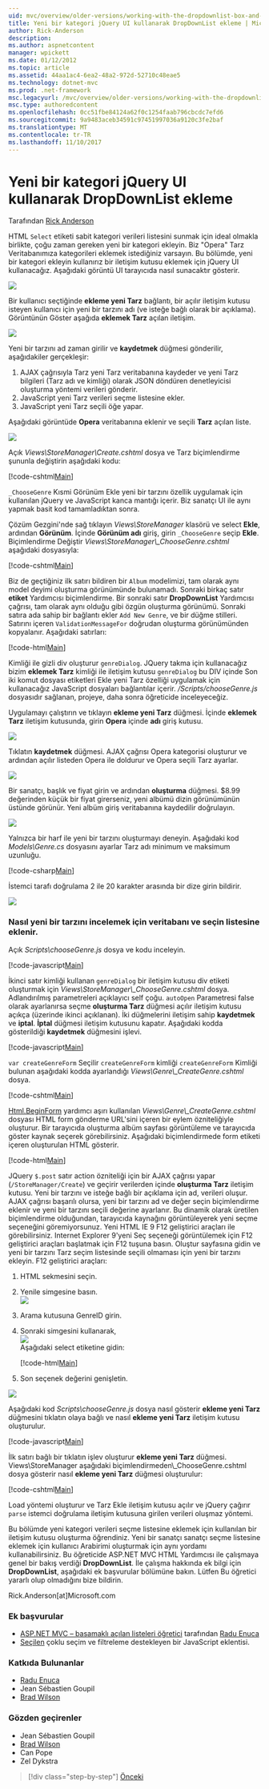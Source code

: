 ```yaml
---
uid: mvc/overview/older-versions/working-with-the-dropdownlist-box-and-jquery/adding-a-new-category-to-the-dropdownlist-using-jquery-ui
title: Yeni bir kategori jQuery UI kullanarak DropDownList ekleme | Microsoft Docs
author: Rick-Anderson
description: 
ms.author: aspnetcontent
manager: wpickett
ms.date: 01/12/2012
ms.topic: article
ms.assetid: 44aa1ac4-6ea2-48a2-972d-52710c48eae5
ms.technology: dotnet-mvc
ms.prod: .net-framework
msc.legacyurl: /mvc/overview/older-versions/working-with-the-dropdownlist-box-and-jquery/adding-a-new-category-to-the-dropdownlist-using-jquery-ui
msc.type: authoredcontent
ms.openlocfilehash: 0cc51fbe84124a62f0c1254faab796cbcdc7efd6
ms.sourcegitcommit: 9a9483aceb34591c97451997036a9120c3fe2baf
ms.translationtype: MT
ms.contentlocale: tr-TR
ms.lasthandoff: 11/10/2017
---
```

<a name="adding-a-new-category-to-the-dropdownlist-using-jquery-ui"></a>Yeni bir kategori jQuery UI kullanarak DropDownList ekleme
====================
Tarafından [Rick Anderson](https://github.com/Rick-Anderson)

HTML `Select` etiketi sabit kategori verileri listesini sunmak için ideal olmakla birlikte, çoğu zaman gereken yeni bir kategori ekleyin. Biz "Opera" Tarz Veritabanımıza kategorileri eklemek istediğiniz varsayın. Bu bölümde, yeni bir kategori ekleyin kullanırız bir iletişim kutusu eklemek için jQuery UI kullanacağız. Aşağıdaki görüntü UI tarayıcıda nasıl sunacaktır gösterir.

![](adding-a-new-category-to-the-dropdownlist-using-jquery-ui/_static/image1.png)

Bir kullanıcı seçtiğinde **ekleme yeni Tarz** bağlantı, bir açılır iletişim kutusu isteyen kullanıcı için yeni bir tarzını adı (ve isteğe bağlı olarak bir açıklama). Görüntünün Göster aşağıda **eklemek Tarz** açılan iletişim.

![](adding-a-new-category-to-the-dropdownlist-using-jquery-ui/_static/image2.png)

Yeni bir tarzını ad zaman girilir ve **kaydetmek** düğmesi gönderilir, aşağıdakiler gerçekleşir:

1. AJAX çağrısıyla Tarz yeni Tarz veritabanına kaydeder ve yeni Tarz bilgileri (Tarz adı ve kimliği) olarak JSON döndüren denetleyicisi oluşturma yöntemi verileri gönderir.
2. JavaScript yeni Tarz verileri seçme listesine ekler.
3. JavaScript yeni Tarz seçili öğe yapar.

 Aşağıdaki görüntüde **Opera** veritabanına eklenir ve seçili **Tarz** açılan liste. 

![](adding-a-new-category-to-the-dropdownlist-using-jquery-ui/_static/image3.png)

Açık *Views\StoreManager\Create.cshtml* dosya ve Tarz biçimlendirme şununla değiştirin aşağıdaki kodu:

[!code-cshtml[Main](adding-a-new-category-to-the-dropdownlist-using-jquery-ui/samples/sample1.cshtml)]

`_ChooseGenre` Kısmi Görünüm Ekle yeni bir tarzını özellik uygulamak için kullanılan jQuery ve JavaScript kanca mantığı içerir. Biz sanatçı UI ile aynı yapmak basit kod tamamladıktan sonra.

Çözüm Gezgini'nde sağ tıklayın *Views\StoreManager* klasörü ve select **Ekle**, ardından **Görünüm**. İçinde **Görünüm adı** giriş, girin `_ChooseGenre` seçip **Ekle**. Biçimlendirme Değiştir *Views\StoreManager\\_ChooseGenre.cshtml* aşağıdaki dosyasıyla:

[!code-cshtml[Main](adding-a-new-category-to-the-dropdownlist-using-jquery-ui/samples/sample2.cshtml)]

Biz de geçtiğiniz ilk satırı bildiren bir `Album` modelimizi, tam olarak aynı model deyimi oluşturma görünümünde bulunamadı. Sonraki birkaç satır **etiket** Yardımcısı biçimlendirme. Bir sonraki satır **DropDownList** Yardımcısı çağrısı, tam olarak aynı olduğu gibi özgün oluşturma görünümü. Sonraki satıra ada sahip bir bağlantı ekler `Add New Genre`, ve bir düğme stilleri. Satırını içeren `ValidationMessageFor` doğrudan oluşturma görünümünden kopyalanır. Aşağıdaki satırları:

[!code-html[Main](adding-a-new-category-to-the-dropdownlist-using-jquery-ui/samples/sample3.html)]

Kimliği ile gizli div oluşturur `genreDialog`. JQuery takma için kullanacağız bizim **eklemek Tarz** kimliği ile iletişim kutusu `genreDialog` bu DIV içinde Son iki komut dosyası etiketleri Ekle yeni Tarz özelliği uygulamak için kullanacağız JavaScript dosyaları bağlantılar içerir. */Scripts/chooseGenre.js* dosyasıdır sağlanan, projeye, daha sonra öğreticide inceleyeceğiz.

Uygulamayı çalıştırın ve tıklayın **ekleme yeni Tarz** düğmesi. İçinde **eklemek Tarz** iletişim kutusunda, girin **Opera** içinde **adı** giriş kutusu.

![](adding-a-new-category-to-the-dropdownlist-using-jquery-ui/_static/image4.png)

Tıklatın **kaydetmek** düğmesi. AJAX çağrısı Opera kategorisi oluşturur ve ardından açılır listeden Opera ile doldurur ve Opera seçili Tarz ayarlar.

![](adding-a-new-category-to-the-dropdownlist-using-jquery-ui/_static/image5.png)

Bir sanatçı, başlık ve fiyat girin ve ardından **oluşturma** düğmesi. $8.99 değerinden küçük bir fiyat girerseniz, yeni albümü dizin görünümünün üstünde görünür. Yeni albüm giriş veritabanına kaydedilir doğrulayın.

![](adding-a-new-category-to-the-dropdownlist-using-jquery-ui/_static/image6.png)

Yalnızca bir harf ile yeni bir tarzını oluşturmayı deneyin. Aşağıdaki kod *Models\Genre.cs* dosyasını ayarlar Tarz adı minimum ve maksimum uzunluğu.

[!code-csharp[Main](adding-a-new-category-to-the-dropdownlist-using-jquery-ui/samples/sample4.cs)]

İstemci tarafı doğrulama 2 ile 20 karakter arasında bir dize girin bildirir.

![](adding-a-new-category-to-the-dropdownlist-using-jquery-ui/_static/image7.png)

### <a name="examining-how-a-new-genre-is-added-to-the-database-and-the-select-list"></a>Nasıl yeni bir tarzını incelemek için veritabanı ve seçin listesine eklenir.

Açık *Scripts\chooseGenre.js* dosya ve kodu inceleyin.

[!code-javascript[Main](adding-a-new-category-to-the-dropdownlist-using-jquery-ui/samples/sample5.js)]

İkinci satır kimliği kullanan `genreDialog` bir iletişim kutusu div etiketi oluşturmak için *Views\StoreManager\\_ChooseGenre.cshtml* dosya. Adlandırılmış parametreleri açıklayıcı self çoğu. `autoOpen` Parametresi false olarak ayarlanırsa seçme **oluşturma Tarz** düğmesi açılır iletişim kutusu açıkça (üzerinde ikinci açıklanan). İki düğmelerini iletişim sahip **kaydetmek** ve **iptal**. **İptal** düğmesi iletişim kutusunu kapatır. Aşağıdaki kodda gösterildiği **kaydetmek** düğmesini işlevi.

[!code-javascript[Main](adding-a-new-category-to-the-dropdownlist-using-jquery-ui/samples/sample6.js)]

`var createGenreForm` Seçilir `createGenreForm` kimliği `createGenreForm` Kimliği bulunan aşağıdaki kodda ayarlandığı *Views\Genre\\_CreateGenre.cshtml* dosya.

[!code-cshtml[Main](adding-a-new-category-to-the-dropdownlist-using-jquery-ui/samples/sample7.cshtml)]

[Html.BeginForm](https://msdn.microsoft.com/en-us/library/dd492714.aspx) yardımcı aşırı kullanılan *Views\Genre\\_CreateGenre.cshtml* dosyası HTML form gönderme URL'sini içeren bir eylem özniteliğiyle oluşturur. Bir tarayıcıda oluşturma albüm sayfası görüntüleme ve tarayıcıda göster kaynak seçerek görebilirsiniz. Aşağıdaki biçimlendirmede form etiketi içeren oluşturulan HTML gösterir.

[!code-html[Main](adding-a-new-category-to-the-dropdownlist-using-jquery-ui/samples/sample8.html)]

JQuery `$.post` satır action özniteliği için bir AJAX çağrısı yapar (`/StoreManager/Create`) ve geçirir verilerden içinde **oluşturma Tarz** iletişim kutusu. Yeni bir tarzını ve isteğe bağlı bir açıklama için ad, verileri oluşur. AJAX çağrısı başarılı olursa, yeni bir tarzını ad ve değer seçin biçimlendirme eklenir ve yeni bir tarzını seçili değerine ayarlanır. Bu dinamik olarak üretilen biçimlendirme olduğundan, tarayıcıda kaynağını görüntüleyerek yeni seçme seçeneğini göremiyorsunuz. Yeni HTML IE 9 F12 geliştirici araçları ile görebilirsiniz. Internet Explorer 9'yeni Seç seçeneği görüntülemek için F12 geliştirici araçları başlatmak için F12 tuşuna basın. Oluştur sayfasına gidin ve yeni bir tarzını Tarz seçim listesinde seçili olmaması için yeni bir tarzını ekleyin. F12 geliştirici araçları:

1. HTML sekmesini seçin.
2. Yenile simgesine basın.  
    ![](adding-a-new-category-to-the-dropdownlist-using-jquery-ui/_static/image8.png)
3. Arama kutusuna GenreID girin.
4. Sonraki simgesini kullanarak,   
    ![](adding-a-new-category-to-the-dropdownlist-using-jquery-ui/_static/image9.png)  
 Aşağıdaki select etiketine gidin:

    [!code-html[Main](adding-a-new-category-to-the-dropdownlist-using-jquery-ui/samples/sample9.html)]
5. Son seçenek değerini genişletin.

![](adding-a-new-category-to-the-dropdownlist-using-jquery-ui/_static/image10.png)

Aşağıdaki kod *Scripts\chooseGenre.js* dosya nasıl gösterir **ekleme yeni Tarz** düğmesini tıklatın olaya bağlı ve nasıl **ekleme yeni Tarz** iletişim kutusu oluşturulur.

[!code-javascript[Main](adding-a-new-category-to-the-dropdownlist-using-jquery-ui/samples/sample10.js)]

İlk satırı bağlı bir tıklatın işlev oluşturur **ekleme yeni Tarz** düğmesi. Views\StoreManager aşağıdaki biçimlendirmeden\\_ChooseGenre.cshtml dosya gösterir nasıl **ekleme yeni Tarz** düğmesi oluşturulur:

[!code-cshtml[Main](adding-a-new-category-to-the-dropdownlist-using-jquery-ui/samples/sample11.cshtml)]

Load yöntemi oluşturur ve Tarz Ekle iletişim kutusu açılır ve jQuery çağırır `parse` istemci doğrulama iletişim kutusuna girilen verileri oluşmaz yöntemi.

Bu bölümde yeni kategori verileri seçme listesine eklemek için kullanılan bir iletişim kutusu oluşturma öğrendiniz. Yeni bir sanatçı sanatçı seçme listesine eklemek için kullanıcı Arabirimi oluşturmak için aynı yordamı kullanabilirsiniz. Bu öğreticide ASP.NET MVC HTML Yardımcısı ile çalışmaya genel bir bakış verdiği **DropDownList**. İle çalışma hakkında ek bilgi için **DropDownList**, aşağıdaki ek başvurular bölümüne bakın. Lütfen Bu öğretici yararlı olup olmadığını bize bildirin.

Rick.Anderson[at]Microsoft.com

### <a name="additional-references"></a>Ek başvurular

- [ASP.NET MVC – basamaklı açılan listeleri öğretici](https://weblogs.asp.net/raduenuca/archive/2011/03/06/asp-net-mvc-cascading-dropdown-lists-tutorial-part-1-defining-the-problem-and-the-context.aspx) tarafından [Radu Enuca](https://weblogs.asp.net/raduenuca/default.aspx)
- [Seçilen](http://harvesthq.github.com/chosen/) çoklu seçim ve filtreleme destekleyen bir JavaScript eklentisi.

### <a name="contributors"></a>Katkıda Bulunanlar

- [Radu Enuca](https://weblogs.asp.net/raduenuca/default.aspx)
- Jean Sébastien Goupil
- [Brad Wilson](http://bradwilson.typepad.com/)

### <a name="reviewers"></a>Gözden geçirenler

- Jean Sébastien Goupil
- [Brad Wilson](http://bradwilson.typepad.com/)
- Can Pope
- Zel Dykstra

>[!div class="step-by-step"]
[Önceki](examining-how-aspnet-mvc-scaffolds-the-dropdownlist-helper.md)

